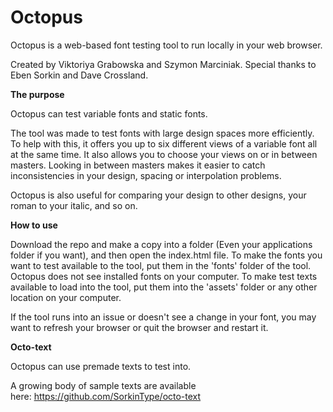 # Octopus
Octopus is a web-based font testing tool to run locally in your web browser. 

Created by Viktoriya Grabowska and Szymon Marciniak. Special thanks to Eben Sorkin and Dave Crossland.

**The purpose**

Octopus can test variable fonts and static fonts.

The tool was made to test fonts with large design spaces more efficiently. To help with this, it offers you up to six different views of a variable font all at the same time. It also allows you to choose your views on or in between masters. Looking in between masters makes it easier to catch inconsistencies in your design, spacing or interpolation problems.

Octopus is also useful for comparing your design to other designs, your roman to your italic, and so on.

**How to use**

Download the repo and make a copy into a folder (Even your applications folder if you want), and then open the index.html file. To make the fonts you want to test available to the tool, put them in the 'fonts' folder of the tool. Octopus does not see installed fonts on your computer. To make test texts available to load into the tool, put them into the 'assets' folder or any other location on your computer. 

If the tool runs into an issue or doesn't see a change in your font, you may want to refresh your browser or quit the browser and restart it. 

**Octo-text**

Octopus can use premade texts to test into. 

A growing body of sample texts are available here: https://github.com/SorkinType/octo-text

